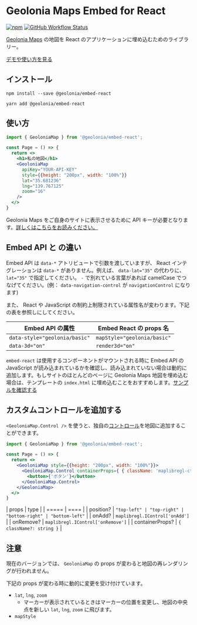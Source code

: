 # Geolonia Maps Embed for React

[![npm](https://img.shields.io/npm/v/@geolonia/embed-react?style=flat-square)](https://www.npmjs.com/package/@geolonia/embed-react) [![GitHub Workflow Status](https://img.shields.io/github/workflow/status/geolonia/embed-react/build?style=flat-square)](https://github.com/geolonia/embed-react/actions/workflows/build.yml)

[Geolonia Maps](https://geolonia.com/maps/) の地図を React のアプリケーションに埋め込むためのライブラリー。

[デモや使い方を見る](https://geolonia.github.io/embed-react/?path=/story/geoloniamap--defaults)

## インストール

```shell
npm install --save @geolonia/embed-react
```

```shell
yarn add @geolonia/embed-react
```

## 使い方

```jsx
import { GeoloniaMap } from '@geolonia/embed-react';

const Page = () => {
  return <>
    <h1>私の地図</h1>
    <GeoloniaMap
      apiKey="YOUR-API-KEY"
      style={{height: "200px", width: "100%"}}
      lat="35.681236"
      lng="139.767125"
      zoom="16"
    />
  </>
}
```

Geolonia Maps をご自身のサイトに表示させるために API キーが必要となります。[詳しくはこちらをお読みください。](https://docs.geolonia.com/tutorial/002/)

## Embed API と の違い

Embed API は `data-*` アトリビュートで引数を渡していますが、 React インテグレーションは `data-*` がありません。例えば、 `data-lat="35"` の代わりに、 `lat="35"` で指定してください。 `-` で別れている言葉があれば camelCase でつなげてください。(例： `data-navigation-control` が `navigationControl` になります)

また、 React や JavaScript の制約上制限されている属性名が変わります。下記の表を参照しにしてください。

| Embed API の属性 | Embed React の props 名 |
| --------------- | ----------------------- |
| `data-style="geolonia/basic"` | `mapStyle="geolonia/basic"` |
| `data-3d="on"`  | `render3d="on"` |

`embed-react` は使用するコンポーネントがマウントされる時に Embed API の JavaScript が読み込まれているかを確認し、読み込まれていない場合は動的に追加します。もしサイトのほとんどのページに Geolonia Maps 地図を埋め込む場合は、テンプレートの `index.html` に埋め込むことをおすすめします。[サンプルを確認する](https://github.com/geolonia/maps.geolonia.com/blob/4e431e466db71af7b4181129b3a8408ae91cd028/public/index.html#L26)

## カスタムコントロールを追加する

`<GeoloniaMap.Control />` を使うと、独自の[コントロール](https://maplibre.org/maplibre-gl-js-docs/api/markers/#icontrol)を地図に追加することができます。

```jsx
import { GeoloniaMap } from '@geolonia/embed-react';

const Page = () => {
  return <>
    <GeoloniaMap style={{height: "200px", width: "100%"}}>
      <GeoloniaMap.Control containerProps={ { className: 'maplibregl-ctrl' } }>
        <button>{'ボタン'}</button>
      </GeoloniaMap.Control>
    </GeoloniaMap>
  </>
}
```

| props | type |
| ===== | ==== |
| position? | `"top-left" | "top-right" | "bottom-right" | "bottom-left"` |
| onAdd? | `maplibregl.IControl['onAdd']` |
| onRemove? | `maplibregl.IControl['onRemove']` |
| containerProps? | `{ className?: string }` |

## 注意

現在のバージョンでは、 `GeoloniaMap` の props が変わると地図の再レンダリングが行われません。

下記の props が変わる時に動的に変更を受け付けています。

* `lat`, `lng`, `zoom`
  * マーカーが表示されているときはマーカーの位置を変更し、地図の中央点を新しい `lat`, `lng`, `zoom` に飛びます。
* `mapStyle`
